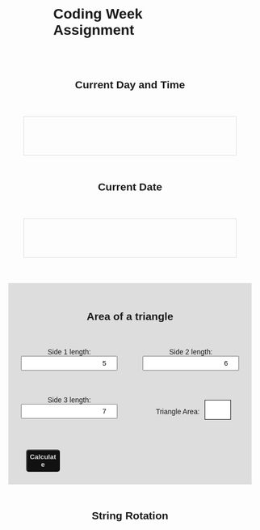 <!DOCTYPE html>
<html lang="en">
  <head>
    <meta charset="UTF-8" />
    <meta http-equiv="X-UA-Compatible" content="IE=edge" />
    <meta name="viewport" content="width=device-width, initial-scale=1.0" />
    <link rel="stylesheet" href="style.css" />
    <title>Coding Week Tasks</title>
  </head>
  <body>
    <div class="main">
      <div class="app">
      <h1 class="mhdr">Coding Week Assignment</h1>
        <!-- <div class="tab-btn">
          <button class="tablinks">Current Day & Time</button>
          <button class="tablinks">Current Date</button>
          <button class="tablinks">Triangle Area</button>
        </div> -->
        <div class="wrapper">
          <div class="tab active" id="tab1">
            <h2>Current Day and Time</h2>
            <div class="cdayt">
              <h2 id="current-day"></h2>
              <h2 id="current-time"></h2>
            </div>
          </div>
          <div class="tab" id="tab2">
            <h2>Current Date</h2>
            <div class="cdate">
              <h2 id="current-date"></h2>
            </div>
          </div>
          <div class="tab" id="tab3">
            <div class="triangle">
              <h2 class="hdtri">Area of a triangle</h2>
              <div class="tri-grid">
                <div class="fld">
                  <label for="side1"> Side 1 length: </label>
                  <input
                    type="number"
                    id="side1"
                    placeholder="Enter value of side 1"
                    value="5"
                  />
                </div>
                <div class="fld">
                  <label for="side2"> Side 2 length: </label>
                  <input
                    type="number"
                    id="side2"
                    placeholder="Enter value of side 2"
                    value="6"
                  />
                </div>
                <div class="fld">
                  <label for="side3"> Side 3 length: </label>
                  <input
                    type="number"
                    id="side3"
                    placeholder="Enter value of side 2"
                    value="7"
                  />
                </div>
                <p id="area">Triangle Area: <span id="display"></span></p>
                <button id="calc">Calculate</button>
              </div>
            </div>
          </div>
          <div class="str-con">
            <h2>String Rotation</h2>
            <div class="list-wrapper">
              <p class="extList"></p>
            </div>
          </div>
        </div>
      </div>
    </div>
    <script src="index.js"></script>
  </body>
</html>

<style>
@import url("https://fonts.googleapis.com/css2?family=Source+Sans+Pro:ital,wght@0,200;0,300;0,400;0,600;0,700;0,900;1,200;1,300;1,400;1,600;1,700;1,900&display=swap");

* {
  box-sizing: border-box;
  margin: 0;
  padding: 0;
  font-family: "Source Sans Pro", sans-serif;
}

.app {
  display: flex;
  flex-direction: column;
  justify-content: center;
  align-items: center;
  margin: 20px 0;
}

.cdayt,
.cdate {
  border: 1px solid #ddd;
  margin: 50px;
  padding: 10px;
}

#current-day {
  font-weight: 400;
  font-style: italic;
  text-align: center;
}

#current-time,
#current-date {
  text-align: center;
  font-size: 2.5rem;
  font-weight: 600;
}

.tri-grid {
  display: grid;
  grid-gap: 50px;
  grid-template-columns: auto auto;
  justify-content: center;
  align-content: center;
}

#calc {
  width: 35%;
  padding: 5px;
  font-weight: 600;
  border-radius: 5px;
  background-color: #111;
  cursor: pointer;
  color: #ddd;
  margin-left: 10px;
}

.hdtri {
  text-align: center;
  margin-bottom: 50px;
}

.triangle {
  margin: 20px;
}

#display {
  border: 1px solid #111;
  padding: 5px 25px;
  font-size: 1.5rem;
  color: red;
  font-weight: 600;
  margin-left: 10px;
  background-color: #fff;
}

input {
  padding: 5px;
  text-align: end;
}

label {
  margin: 0 10px;
}

#area {
  margin-left: 10px;
}

.triangle {
  background-color: #ddd;
  padding: 25px;
}

.tab {
  text-align: center;
}

.str-con,
.list-wrapper {
  text-align: center;
  margin: 50px;
}

.mhdr {
  padding: 50px;
}
</style>

<script>
    // 1.
const dayTime = new Date();
const weekday = new Array(7);
weekday[0] = "Sunday";
weekday[1] = "Monday";
weekday[2] = "Tuesday";
weekday[3] = "Wednesday";
weekday[4] = "Thursday";
weekday[5] = "Friday";
weekday[6] = "Saturday";

let day = weekday[dayTime.getDay()];

document.getElementById("current-day").innerText = `Today is: ${day},`;

console.log("day", day);

var today = new Date();
var time =
  today.getHours() + ":" + today.getMinutes() + ":" + today.getSeconds();
console.log("time", time);

function timer() {
  var currentTime = new Date();
  var hours = currentTime.getHours();
  var minutes = currentTime.getMinutes();
  console.log("min", minutes);
  var sec = currentTime.getSeconds();
  if (minutes < 10) {
    minutes = "0" + minutes;
  }
  if (sec < 10) {
    sec = "0" + sec;
  }
  var timeStr =
    hours > 11
      ? `${hours} PM ` + " " + ":" + " " + minutes + " " + ":" + " " + sec
      : `${hours} AM ` + " " + ":" + " " + minutes + " " + ":" + " " + sec;

  document.getElementById("current-time").innerHTML = timeStr;
  setTimeout(timer, 1000);
}

timer();

// 2.
const d = new Date();
const m = console.log("d", d);
const currentDate = d.getDate();
const currentMonth = d.getMonth();
const currentYear = d.getFullYear();
const months = [
  "01",
  "02",
  "03",
  "04",
  "05",
  "06",
  "07",
  "08",
  "09",
  "10",
  "11",
  "12",
];
document.getElementById("current-date").innerHTML =
  `${currentDate}-` + months[d.getMonth()] + `-${currentYear}`;

// 3.
const calc = document.getElementById("calc");

calc.onclick = function Area() {
  var side1 = parseInt(document.getElementById("side1").value);

  var side2 = parseInt(document.getElementById("side2").value);

  var side3 = parseInt(document.getElementById("side3").value);

  console.log(typeof side1);
  var s = (side1 + side2 + side3) / 2;

  var area = Math.round(
    Math.sqrt(s * ((s - side1) * (s - side2) * (s - side3)))
  );

  document.getElementById("display").innerHTML = area;
};

// 4.
var str = "Saylani";
var str1 = "";

var len = str.length;

var j = len - 1;

for (var i = 0; i < len; i++) {
  let extList = document.querySelector(".extList");
  //console.log(str.length);
  var sTr = str[j];
  str = str.slice(0, -1);
  // console.log(str);
  // j--;
  str = sTr + str;
  console.log(str);
  extList.innerHTML += str + "<br>" + "<br>";
}
</script>
